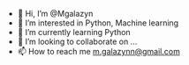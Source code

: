 - 👋 Hi, I’m @Mgalazyn
- 👀 I’m interested in Python, Machine learning
- 🌱 I’m currently learning Python
- 💞️ I’m looking to collaborate on ...
- 📫 How to reach me m.galazynn@gmail.com

<!---
Mgalazyn/Mgalazyn is a ✨ special ✨ repository because its `README.md` (this file) appears on your GitHub profile.
You can click the Preview link to take a look at your changes.
--->
